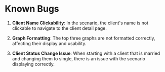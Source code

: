 # Known Bugs

1. **Client Name Clickability**: In the scenario, the client's name is not clickable to navigate to the client detail page.

2. **Graph Formatting**: The top three graphs are not formatted correctly, affecting their display and usability.

3. **Client Status Change Issue**: When starting with a client that is married and changing them to single, there is an issue with the scenario displaying correctly. 